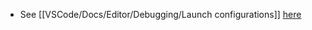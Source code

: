 - See [[VSCode/Docs/Editor/Debugging/Launch configurations]] [here](https://code.visualstudio.com/Docs/editor/debugging#_launch-configurations)
